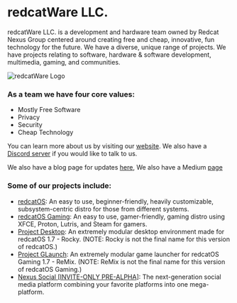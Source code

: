 # redcatWare LLC.

redcatWare LLC. is a development and hardware team owned by Redcat Nexus Group centered around creating free and cheap, innovative, fun technology for the future. We have a diverse, unique range of projects. We have projects relating to software, hardware & software development, multimedia, gaming, and communities.

![redcatWare Logo](https://i.imgur.com/u6GWKiL.png)	

### As a team we have four core values:	
- Mostly Free Software	
- Privacy	
- Security	
- Cheap Technology	

You can learn more about us by visiting our [website](https://redcatware.net/). We also have a [Discord server](https://discord.gg/PK378PCQrz) if you would like to talk to us.	

We also have a blog page for updates [here](https://updates.redcatware.net/), We also have a Medium [page](https://redcatware.medium.com/)	

### Some of our projects include:	
- [redcatOS](https://os.redcatware.net/): An easy to use, beginner-friendly, heavily customizable, subsystem-centric distro for those from different systems.	
- [redcatOS Gaming](https://os.redcatware.net): An easy to use, gamer-friendly, gaming distro using XFCE, Proton, Lutris, and Steam for gamers.	
- [Project Desktop](https://lion.redcatware.net): An extremely modular desktop environment made for redcatOS 1.7 - Rocky. (NOTE: Rocky is not the final name for this version of redcatOS.)	
- [Project GLaunch](https://launcher.redcatware.net): An extremely modular game launcher for redcatOS Gaming 1.7 - ReMix. (NOTE: ReMix is not the final name for this version of redcatOS Gaming.)	
- [Nexus Social [INVITE-ONLY PRE-ALPHA]](https://redcatware.net): The next-generation social media platform combining your favorite platforms into one mega-platform.
